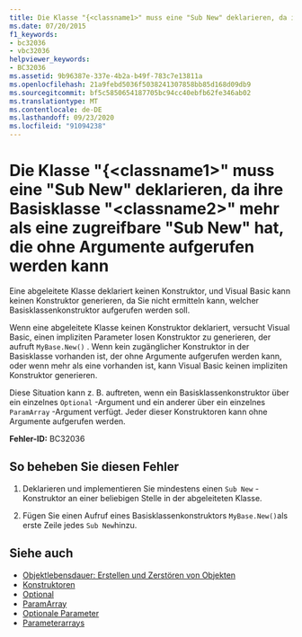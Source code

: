 ```yaml
---
title: Die Klasse "{<classname1>" muss eine "Sub New" deklarieren, da ihre Basisklasse "<classname2>" mehr als eine zugreifbare "Sub New" hat, die ohne Argumente aufgerufen werden kann
ms.date: 07/20/2015
f1_keywords:
- bc32036
- vbc32036
helpviewer_keywords:
- BC32036
ms.assetid: 9b96387e-337e-4b2a-b49f-783c7e13811a
ms.openlocfilehash: 21a9febd5036f5038241307858bb85d168d09db9
ms.sourcegitcommit: bf5c5850654187705bc94cc40ebfb62fe346ab02
ms.translationtype: MT
ms.contentlocale: de-DE
ms.lasthandoff: 09/23/2020
ms.locfileid: "91094238"
---
```

# <a name="class-classname1-must-declare-a-sub-new-because-its-base-class-classname2-has-more-than-one-accessible-sub-new-that-can-be-called-with-no-arguments"></a>Die Klasse "{\<classname1>" muss eine "Sub New" deklarieren, da ihre Basisklasse "\<classname2>" mehr als eine zugreifbare "Sub New" hat, die ohne Argumente aufgerufen werden kann

Eine abgeleitete Klasse deklariert keinen Konstruktor, und Visual Basic kann keinen Konstruktor generieren, da Sie nicht ermitteln kann, welcher Basisklassenkonstruktor aufgerufen werden soll.  
  
 Wenn eine abgeleitete Klasse keinen Konstruktor deklariert, versucht Visual Basic, einen impliziten Parameter losen Konstruktor zu generieren, der aufruft `MyBase.New()` . Wenn kein zugänglicher Konstruktor in der Basisklasse vorhanden ist, der ohne Argumente aufgerufen werden kann, oder wenn mehr als eine vorhanden ist, kann Visual Basic keinen impliziten Konstruktor generieren.  
  
 Diese Situation kann z. B. auftreten, wenn ein Basisklassenkonstruktor über ein einzelnes `Optional` -Argument und ein anderer über ein einzelnes `ParamArray` -Argument verfügt. Jeder dieser Konstruktoren kann ohne Argumente aufgerufen werden.  
  
 **Fehler-ID:** BC32036  
  
## <a name="to-correct-this-error"></a>So beheben Sie diesen Fehler  
  
1. Deklarieren und implementieren Sie mindestens einen `Sub New` -Konstruktor an einer beliebigen Stelle in der abgeleiteten Klasse.  
  
2. Fügen Sie einen Aufruf eines Basisklassenkonstruktors `MyBase.New()`als erste Zeile jedes `Sub New`hinzu.  
  
## <a name="see-also"></a>Siehe auch

- [Objektlebensdauer: Erstellen und Zerstören von Objekten](../programming-guide/language-features/objects-and-classes/object-lifetime-how-objects-are-created-and-destroyed.md)
- [Konstruktoren](../programming-guide/concepts/object-oriented-programming.md#constructors)
- [Optional](../language-reference/modifiers/optional.md)
- [ParamArray](../language-reference/modifiers/paramarray.md)
- [Optionale Parameter](../programming-guide/language-features/procedures/optional-parameters.md)
- [Parameterarrays](../programming-guide/language-features/procedures/parameter-arrays.md)
